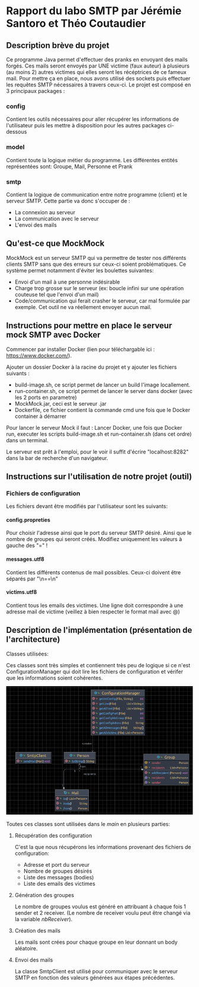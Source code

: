 # Rapport du labo SMTP par Jérémie Santoro et Théo Coutaudier
## Description brève du projet
Ce programme Java permet d'effectuer des pranks en envoyant des mails forgés.
Ces mails seront envoyés par UNE victime (faux auteur) à plusieurs (au moins 2) autres victimes qui elles seront
les récéptrices de ce fameux mail.
Pour mettre ça en place, nous avons utilisé des sockets puis effectuer les requêtes SMTP nécessaires à travers ceux-ci.
Le projet est composé en 3 principaux packages :
### config
Contient les outils nécessaires pour aller récupérer les informations de l'utilisateur puis les mettre à disposition
pour les autres packages ci-dessous
### model
Contient toute la logique métier du programme. Les différentes entités représentées sont: Groupe, Mail, Personne et Prank
### smtp
Contient la logique de communication entre notre programme (client) et le serveur SMTP. Cette partie va donc s'occuper
de :
- La connexion au serveur
- La communication avec le serveur
- L'envoi des mails

## Qu'est-ce que MockMock
MockMock est un serveur SMTP qui va permettre de tester nos différents clients SMTP sans que des erreurs sur ceux-ci
soient problématiques. Ce système permet notamment d'éviter les boulettes suivantes:
- Envoi d'un mail à une personne indésirable
- Charge trop grosse sur le serveur (ex: boucle infini sur une opération couteuse tel que l'envoi d'un mail)
- Code/communication qui ferait crasher le serveur, car mal formulée par exemple.
Cet outil ne va réellement envoyer aucun mail.

## Instructions pour mettre en place le serveur mock SMTP avec Docker
Commencer par installer Docker (lien pour téléchargable ici : https://www.docker.com/).

Ajouter un dossier Docker à la racine du projet et y ajouter les fichiers suivants :
- build-image.sh, ce script permet de lancer un build l'image locallement.
- run-container.sh, ce script permet de lancer le server dans docker (avec les 2 ports en parametre)
- MockMock.jar, ceci est le serveur .jar
- Dockerfile, ce fichier contient la commande cmd une fois que le Docker container à démarrer

Pour lancer le serveur Mock il faut :
Lancer Docker,
une fois que Docker run, executer les scripts build-image.sh et run-container.sh (dans cet ordre) dans un terminal.

Le serveur est prêt à l'emploi, pour le voir il suffit d'écrire "localhost:8282" dans la bar de recherche d'un navigateur.

## Instructions sur l'utilisation de notre projet (outil)
### Fichiers de configuration
Les fichiers devant être modifiés par l'utilisateur sont les suivants:
#### config.propreties
Pour choisir l'adresse ainsi que le port du serveur SMTP désiré.
Ainsi que le nombre de groupes qui seront créés.
Modifiez uniquement les valeurs à gauche des "=" !
#### messages.utf8
Contient les différents contenus de mail possibles.
Ceux-ci doivent être séparés par "\n==\n"
#### victims.utf8
Contient tous les emails des victimes.
Une ligne doit correspondre à une adresse mail de victime (veillez à bien respecter le format mail avec @)

## Description de l'implémentation (présentation de l'architecture)
Classes utilisées:

Ces classes sont très simples et contiennent très peu de logique si ce n'est ConfigurationManager qui doit lire les fichiers de configuration et vérifer que les informations soient cohérentes.

![UML](./figures/uml.png)

Toutes ces classes sont utilisées dans le *main* en plusieurs parties:

1. Récupération des configuration

   C'est la que nous récupérons les informations provenant des fichiers de configuration:

   - Adresse et port du serveur
   - Nombre de groupes désirés
   - Liste des messages (bodies)
   - Liste des emails des victimes

2. Génération des groupes

   Le nombre de groupes voulus est généré en attribuant à chaque fois 1 sender et 2 receiver. (Le nombre de receiver voulu peut être changé via la variable *nbReceiver*).

3. Création des mails

   Les mails sont crées pour chaque groupe en leur donnant un body aléatoire.

4. Envoi des mails

   La classe SmtpClient est utilisé pour communiquer avec le serveur SMTP en fonction des valeurs générées aux étapes précédentes.

   

   
